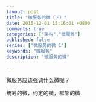 ```yaml
---
layout: post
title: "微服务的微（下）"
date: 2015-12-01 15:16:01 +0800
comments: true
categories: ["架构","微服务"]
published: false
series: ["微服务的微 1"]
keywords: "微服务"
description: "微服务的微"

---
```


微服务应该强调什么微呢？

<!--more-->

统筹的微，约定的微，框架的微
